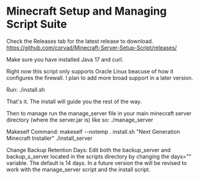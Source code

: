 # Minecraft Setup and Managing Script Suite

Check the Releases tab for the latest release to download.
https://github.com/corvad/Minecraft-Server-Setup-Script/releases/

Make sure you have installed Java 17 and curl.

Right now this script only supports Oracle Linux beacuse of how it configures the firewall. I plan to add more broad support in a later version.

Run:
./install.sh

That's it. The install will guide you the rest of the way.

Then to manage run the manage_server file in your main minecraft server directory (where the server.jar is) like so:
./manage_server

Makeself Command:
makeself --notemp . install.sh "Next Generation Minecraft Installer" ./install_server

Change Backup Retention Days:
Edit both the backup_server and backup_s_server located in the scripts directory by changing the days="" variable. The default is 14 days. In a future version the will be revised to work with the manage_server script and the install script.
